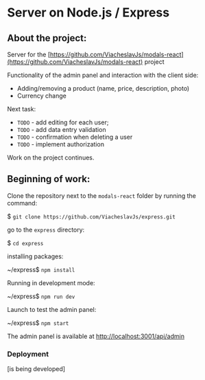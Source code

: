 # Server on Node.js / Express

## About the project:

Server for the [https://github.com/ViacheslavJs/modals-react](https://github.com/ViacheslavJs/modals-react) project

Functionality of the admin panel and interaction with the client side:
 - Adding/removing a product (name, price, description, photo)
 - Currency change

Next task:
 - `TODO` - add editing for each user;
 - `TODO` - add data entry validation
 - `TODO` - confirmation when deleting a user
 - `TODO` - implement authorization

Work on the project continues.

## Beginning of work: 

Clone the repository next to the `modals-react` folder by running the command:
 
  $ `git clone https://github.com/ViacheslavJs/express.git`

go to the `express` directory:

  $ `cd express`

installing packages:
 
  ~/express$ `npm install`

Running in development mode:

  ~/express$ `npm run dev`

Launch to test the admin panel:

 ~/express$ `npm start`
 
The admin panel is available at [http://localhost:3001/api/admin](http://localhost:3001/api/admin)

 
### Deployment
 [is being developed]
<!--
To deploy this application on **GitHub Pages**, follow the instructions at the link:

This section has moved here: [https://facebook.github.io/create-react-app/docs/deployment](https://facebook.github.io/create-react-app/docs/deployment)
 
Please note that this project already has the `gh-pages` package installed and the commands required 
for deployment are already in the `package.json` file. 
Remember to change the URL in the `package.json` file to match your GitHub Pages page:

 *package.json*:
 
 `"homepage": "https://yourwebsite.github.io/store-client/"`
-->
 
 
 
